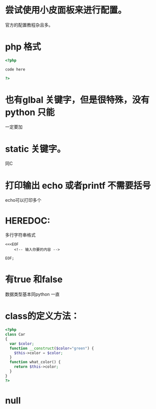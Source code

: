 # 尝试使用小皮面板来进行配置。
官方的配置教程杂且多。

# php 格式
```html
<?php

code here

?>

```
# 也有glbal 关键字，但是很特殊，没有python 只能 
一定要加
# static 关键字。
同C
# 打印输出 echo 或者printf 不需要括号
echo可以打印多个

# HEREDOC:
多行字符串格式

```
<<<EOF
    <!-- 输入你要的内容 -->

EOF;
```
# 有true 和false
数据类型基本同python 一直
# class的定义方法：
```php
<?php
class Car
{
  var $color;
  function __construct($color="green") {
    $this->color = $color;
  }
  function what_color() {
    return $this->color;
  }
}
?>
```
# null



